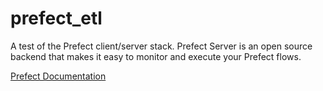# prefect_etl

A test of the Prefect client/server stack. Prefect Server is an open source backend that makes it easy to monitor and execute your Prefect flows. 

[Prefect Documentation](https://docs.prefect.io)
